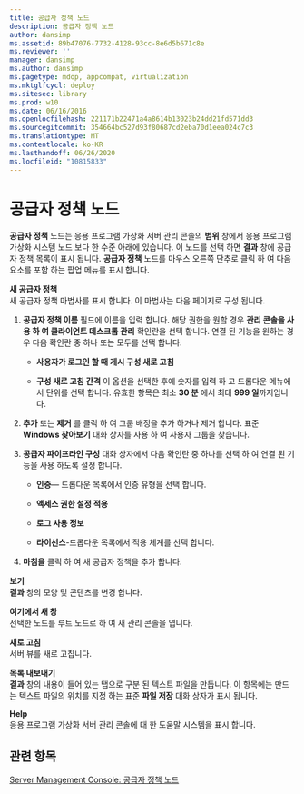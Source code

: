 ```yaml
---
title: 공급자 정책 노드
description: 공급자 정책 노드
author: dansimp
ms.assetid: 89b47076-7732-4128-93cc-8e6d5b671c8e
ms.reviewer: ''
manager: dansimp
ms.author: dansimp
ms.pagetype: mdop, appcompat, virtualization
ms.mktglfcycl: deploy
ms.sitesec: library
ms.prod: w10
ms.date: 06/16/2016
ms.openlocfilehash: 221171b22471a4a8614b13023b24dd21fd571dd3
ms.sourcegitcommit: 354664bc527d93f80687cd2eba70d1eea024c7c3
ms.translationtype: MT
ms.contentlocale: ko-KR
ms.lasthandoff: 06/26/2020
ms.locfileid: "10815833"
---
```

# 공급자 정책 노드


**공급자 정책** 노드는 응용 프로그램 가상화 서버 관리 콘솔의 **범위** 창에서 응용 프로그램 가상화 시스템 노드 보다 한 수준 아래에 있습니다. 이 노드를 선택 하면 **결과** 창에 공급자 정책 목록이 표시 됩니다. **공급자 정책** 노드를 마우스 오른쪽 단추로 클릭 하 여 다음 요소를 포함 하는 팝업 메뉴를 표시 합니다.

<a href="" id="new-provider-policy"></a>**새 공급자 정책**  
새 공급자 정책 마법사를 표시 합니다. 이 마법사는 다음 페이지로 구성 됩니다.

1.  **공급자 정책 이름** 필드에 이름을 입력 합니다. 해당 권한을 원할 경우 **관리 콘솔을 사용 하 여 클라이언트 데스크톱 관리** 확인란을 선택 합니다. 연결 된 기능을 원하는 경우 다음 확인란 중 하나 또는 모두를 선택 합니다.

    -   **사용자가 로그인 할 때 게시 구성 새로 고침**

    -   **구성 새로 고침 간격** 이 옵션을 선택한 후에 숫자를 입력 하 고 드롭다운 메뉴에서 단위를 선택 합니다. 유효한 항목은 최소 **30 분** 에서 최대 **999 일**까지입니다.

2.  **추가** 또는 **제거** 를 클릭 하 여 그룹 배정을 추가 하거나 제거 합니다. 표준 **Windows 찾아보기** 대화 상자를 사용 하 여 사용자 그룹을 찾습니다.

3.  **공급자 파이프라인 구성** 대화 상자에서 다음 확인란 중 하나를 선택 하 여 연결 된 기능을 사용 하도록 설정 합니다.

    -   **인증**— 드롭다운 목록에서 인증 유형을 선택 합니다.

    -   **액세스 권한 설정 적용**

    -   **로그 사용 정보**

    -   **라이선스**-드롭다운 목록에서 적용 체계를 선택 합니다.

4.  **마침을** 클릭 하 여 새 공급자 정책을 추가 합니다.

<a href="" id="view"></a>**보기**  
**결과** 창의 모양 및 콘텐츠를 변경 합니다.

<a href="" id="new-window-from-here"></a>**여기에서 새 창**  
선택한 노드를 루트 노드로 하 여 새 관리 콘솔을 엽니다.

<a href="" id="refresh"></a>**새로 고침**  
서버 뷰를 새로 고칩니다.

<a href="" id="export-list"></a>**목록 내보내기**  
**결과** 창의 내용이 들어 있는 탭으로 구분 된 텍스트 파일을 만듭니다. 이 항목에는 만드는 텍스트 파일의 위치를 지정 하는 표준 **파일 저장** 대화 상자가 표시 됩니다.

<a href="" id="help"></a>**Help**  
응용 프로그램 가상화 서버 관리 콘솔에 대 한 도움말 시스템을 표시 합니다.

## 관련 항목


[Server Management Console: 공급자 정책 노드](server-management-console-provider-policies-node.md)

 

 





